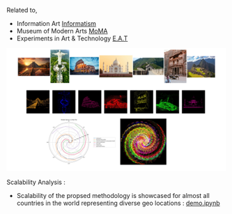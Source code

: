 Related to,

- Information Art [Informatism](https://en.wikipedia.org/wiki/Information_art)
- Museum of Modern Arts [MoMA](https://www.moma.org/)
- Experiments in Art & Technology [E.A.T](https://en.wikipedia.org/wiki/Experiments_in_Art_and_Technology)

![](https://github.com/Palani-SN/Computational-Art/blob/main/art-logic.png?raw=true)

Scalability Analysis : 
- Scalability of the propsed methodology is showcased for almost all countries in the world representing diverse geo locations : [demo.ipynb](https://github.com/Palani-SN/Computational-Art/blob/main/demo.ipynb) 
